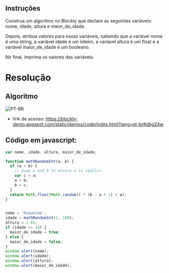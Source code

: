 ## Instruções

Construa um algoritmo no Blockly que declare as seguintes variáveis: nome, idade, altura e maior_de_idade.

Depois, atribua valores para essas variáveis, sabendo que a variável nome é uma string, a variável idade é um inteiro, a variável altura é um float e a variável maior_de_idade é um booleano.

No final, imprima os valores das variáveis.

# Resolução
## Algoritmo

![PT-BR](https://i.imgur.com/304pEe1.png)

- link de acesso: https://blockly-demo.appspot.com/static/demos/code/index.html?lang=pt-br#dbg24w


## Código em javascript:
```javascript
var nome, idade, altura, maior_de_idade;

function mathRandomInt(a, b) {
  if (a > b) {
    // Swap a and b to ensure a is smaller.
    var c = a;
    a = b;
    b = c;
  }
  return Math.floor(Math.random() * (b - a + 1) + a);
}


nome = 'Riquelme';
idade = mathRandomInt(1, 100);
altura = 1.85;
if (idade >= 18) {
  maior_de_idade = true;
} else {
  maior_de_idade = false;
}
window.alert(nome);
window.alert(idade);
window.alert(altura);
window.alert(maior_de_idade);
```
